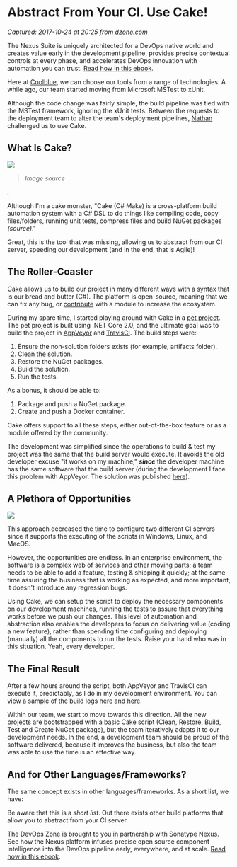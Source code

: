 # Abstract From Your CI. Use Cake!

_Captured: 2017-10-24 at 20:25 from [dzone.com](https://dzone.com/articles/abstract-from-your-ci-use-cake?edition=334723&utm_source=Daily%20Digest&utm_medium=email&utm_campaign=Daily%20Digest%202017-10-24)_

The Nexus Suite is uniquely architected for a DevOps native world and creates value early in the development pipeline, provides precise contextual controls at every phase, and accelerates DevOps innovation with automation you can trust. [Read how in this ebook](https://dzone.com/go?i=222229&u=https%3A%2F%2Fwww.sonatype.com%2Faccelerate-devops-early-everywhere-at-scale-ebook%3Futm_campaign%3Ddzone%26utm_source%3Dearly%2520everywhere%2520ebook).

Here at [Coolblue](https://www.coolblue.nl), we can choose our tools from a range of technologies. A while ago, our team started moving from Microsoft MSTest to xUnit.

Although the code change was fairly simple, the build pipeline was tied with the MSTest framework, ignoring the xUnit tests. Between the requests to the deployment team to alter the team's deployment pipelines, [Nathan](https://nathanjohnstone.wordpress.com/) challenged us to use Cake.

## What Is Cake?

![](https://camo.githubusercontent.com/37601742f9e68206e3ba9b4bd5da255b69d0b929/68747470733a2f2f63646e2d696d6167652e6d79726563697065732e636f6d2f73697465732f64656661756c742f66696c65732f7265642d76656c7665742d63616b652d636f636f6e75742d637265616d2d6368656573652d66726f7374696e672d63726f702d736c2e6a7067)

> _Image source_

_._

Although I'm a cake monster, "Cake (C# Make) is a cross-platform build automation system with a C# DSL to do things like compiling code, copy files/folders, running unit tests, compress files and build NuGet packages _(source)_."

Great, this is the tool that was missing, allowing us to abstract from our CI server, speeding our development (and in the end, that is Agile)!

## The Roller-Coaster

Cake allows us to build our project in many different ways with a syntax that is our bread and butter (C#). The platform is open-source, meaning that we can fix any bug, or [contribute](https://cakebuild.net/docs/contributing/contribution-guidelines) with a module to increase the ecosystem.

During my spare time, I started playing around with Cake in a [pet project](https://github.com/joaoasrosa/pullrequests-viewer). The pet project is built using .NET Core 2.0, and the ultimate goal was to build the project in [AppVeyor](https://www.appveyor.com/) and [TravisCI](https://travis-ci.org/). The build steps were:

  1. Ensure the non-solution folders exists (for example, artifacts folder).
  2. Clean the solution.
  3. Restore the NuGet packages.
  4. Build the solution.
  5. Run the tests.

As a bonus, it should be able to:

  1. Package and push a NuGet package.
  2. Create and push a Docker container.

Cake offers support to all these steps, either out-of-the-box feature or as a module offered by the community.

The development was simplified since the operations to build & test my project was the same that the build server would execute. It avoids the old developer excuse "it works on my machine," _**since**_ the developer machine has the same software that the build server (during the development I face this problem with AppVeyor. The solution was published [here](https://anotherlookontech.wordpress.com/2017/08/10/build-a-net-core-2-0-application-in-appveyor/)).

## A Plethora of Opportunities

![](https://camo.githubusercontent.com/a65d613e7adede566d60cc8e0d87b90323ceec16/68747470733a2f2f6d656469612e6d616b65616d656d652e6f72672f637265617465642f4f50504f5254554e49544945532d4f50504f5254554e49544945532d455645525957484552452d316b657575732e6a7067)

This approach decreased the time to configure two different CI servers since it supports the executing of the scripts in Windows, Linux, and MacOS.

However, the opportunities are endless. In an enterprise environment, the software is a complex web of services and other moving parts; a team needs to be able to add a feature, testing & shipping it quickly; at the same time assuring the business that is working as expected, and more important, it doesn't introduce any regression bugs.

Using Cake, we can setup the script to deploy the necessary components on our development machines, running the tests to assure that everything works before we push our changes. This level of automation and abstraction also enables the developers to focus on delivering value (coding a new feature), rather than spending time configuring and deploying (manually) all the components to run the tests. Raise your hand who was in this situation. Yeah, every developer.

## The Final Result

After a few hours around the script, both AppVeyor and TravisCI can execute it, predictably, as I do in my development environment. You can view a sample of the build logs [here](https://ci.appveyor.com/project/joaoasrosa/pullrequests-viewer) and [here](https://travis-ci.org/joaoasrosa/pullrequests-viewer).

Within our team, we start to move towards this direction. All the new projects are bootstrapped with a basic Cake script (Clean, Restore, Build, Test and Create NuGet package), but the team iteratively adapts it to our development needs. In the end, a development team should be proud of the software delivered, because it improves the business, but also the team was able to use the time is an effective way.

## And for Other Languages/Frameworks?

The same concept exists in other languages/frameworks. As a short list, we have:

Be aware that this is a _short list_. Out there exists other build platforms that allow you to abstract from your CI server.

The DevOps Zone is brought to you in partnership with Sonatype Nexus. See how the Nexus platform infuses precise open source component intelligence into the DevOps pipeline early, everywhere, and at scale. [Read how in this ebook](https://dzone.com/go?i=222230&u=https%3A%2F%2Fwww.sonatype.com%2Faccelerate-devops-early-everywhere-at-scale-ebook%3Futm_campaign%3Ddzone%26utm_source%3Dearly%2520everywhere%2520ebook).
